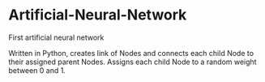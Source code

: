 # Artificial-Neural-Network
First artificial neural network

Written in Python, creates link of Nodes and connects each child Node to their assigned parent Nodes. Assigns each child Node to a random weight between 0 and 1.
